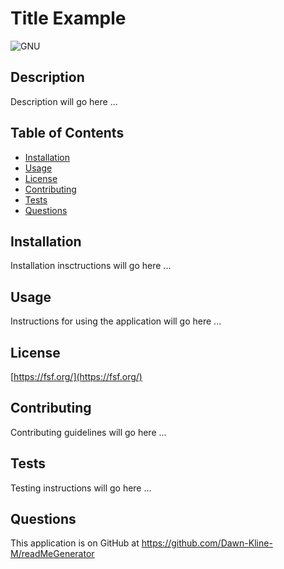 
# Title Example

![GNU](https://img.shields.io/badge/license-GNU-brightgreen)

## Description
Description will go here ...

## Table of Contents
- [Installation](#installation)
- [Usage](#usage)
- [License](#license)
- [Contributing](#contributing)
- [Tests](#tests)
- [Questions](#questions)

## Installation
Installation insctructions will go here ...

## Usage
Instructions for using the application will go here ...

## License
[https://fsf.org/](https://fsf.org/)

## Contributing
Contributing guidelines will go here ...

## Tests
Testing instructions will go here ...

## Questions
This application is on GitHub at https://github.com/Dawn-Kline-M/readMeGenerator
  